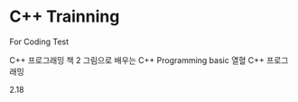 # C++ Trainning
For Coding Test


C++ 프로그래밍 책 2
그림으로 배우는 C++ Programming basic
열혈 C++ 프로그래밍 


2.18 
